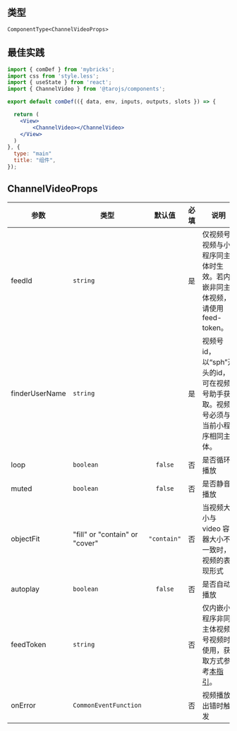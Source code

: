 ## 类型

```tsx
ComponentType<ChannelVideoProps>
```

## 最佳实践
```jsx file="runtime.jsx"
import { comDef } from 'mybricks';
import css from 'style.less';
import { useState } from 'react';
import { ChannelVideo } from '@tarojs/components';

export default comDef(({ data, env, inputs, outputs, slots }) => {

  return (
    <View>
        <ChannelVideo></ChannelVideo>
    </View>
  )
}, {
  type: "main"
  title: "组件",
});
```

## ChannelVideoProps

| 参数 | 类型 | 默认值 | 必填 | 说明 |
| --- | --- | :---: | :---: | --- |
| feedId | `string` |  | 是 | 仅视频号视频与小程序同主体时生效。若内嵌非同主体视频，请使用 feed-token。 |
| finderUserName | `string` |  | 是 | 视频号 id，以“sph”开头的id，可在视频号助手获取。视频号必须与当前小程序相同主体。 |
| loop | `boolean` | `false` | 否 | 是否循环播放 |
| muted | `boolean` | `false` | 否 | 是否静音播放 |
| objectFit | "fill" or "contain" or "cover" | `"contain"` | 否 | 当视频大小与 video 容器大小不一致时，视频的表现形式 |
| autoplay | `boolean` | `false` | 否 | 是否自动播放 |
| feedToken | `string` |  | 否 | 仅内嵌小程序非同主体视频号视频时使用，获取方式参考[本指引](https://developers.weixin.qq.com/miniprogram/dev/framework/open-ability/channels-activity.html#feed-token)。 |
| onError | `CommonEventFunction` |  | 否 | 视频播放出错时触发 |